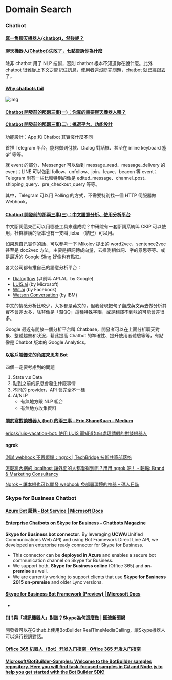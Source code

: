 # Domain Search

### Chatbot

#### [寫一隻聊天機器人(chatbot)，然後呢？](https://noob.tw/chatbot-and-then/)

#### [聊天機器人(Chatbot)失敗了，七點告訴你為什麼](https://noob.tw/chatbot-fail/)

除非 chatbot 用了 NLP 技術，否則 chatbot 根本不知道你在說什麼。此外 chatbot 很難從上下文之間記住訊息，使用者還沒問完問題，chatbot 就已經跟丟了。

#### [Why chatbots fail](https://chatbot.fail)

![img](https://static1.squarespace.com/static/58c58ddfb3db2b34dd08832e/t/58c96e5d1b10e3a1c3c73d42/1489596011039/?format=750w)

#### [Chatbot 開發前的那兩三事(一)：你真的需要聊天機器人嗎？](https://noob.tw/chatbot-introduce-1/)

#### [Chatbot 開發前的那兩三事(二)：挑選平台、功能設計](https://noob.tw/chatbot-introduce-2/)

功能設計：App 和 Chatbot 其實沒什麼不同

首推 Telegram 平台，能夠做到付款、Dialog 對話框、甚至在 inline keyboard 塞 gif 等等。

就 event 的部分，Messenger 可以做到 message_read、message_delivery 的 event；LINE 可以做到 follow、unfollow、join、leave、beacon 等 event；Telegram 則有一些比較特別的像是 edited_message、channel_post、shipping_query、pre_checkout_query 等等。

其中，Telegram 可以用 Polling 的方式，不需要特別找一個 HTTP 伺服器做 Webhook。

#### [Chatbot 開發前的那兩三事(三)：中文語意分析、使用分析平台](https://noob.tw/chatbot-introduce-3/)

中文斷詞這東西可以用哪些工具來達成呢？中研院有一套斷詞系統叫 CKIP 可以使用，社群維護的版本也有一支叫 jieba （結巴）可以用。

如果想自己實作的話，可以參考一下 Mikolov 提出的 word2vec、sentence2vec 甚至是 doc2vec 方法，主要是把詞轉成向量，去推測相似詞、字的意思等等。或是最近的 Google Sling 好像也有點紅。

各大公司都有推自己的語意分析平台：

- [Dialogflow](https://dialogflow.com/) (以前叫 API.AI，by Google)
- [LUIS.ai](https://www.luis.ai/home) (by Microsoft)
- [Wit.ai](https://wit.ai/) (by Facebook)
- [Watson Conversation](https://www.ibm.com/watson/services/conversation/) (by IBM)

中文的情感分析比較少，大多都是英文的，但我發現把句子翻成英文再去做分析其實不會差太多，除非像是「幫QQ」這種特殊字眼，或是翻譯不到味的可能會差很多。

Google 最近有開放一個分析平台叫 Chatbase，開發者可以在上面分析聊天對象、整體趨勢和狀況，藉此提高 Chatbot 的準確性、提升使用者體驗等等，有點像是 Chatbot 版本的 Google Analytics。

#### [以客戶端優先的角度來思考 Bot](https://hackmd.io/c/mopcon-2017/https%3A%2F%2Fhackmd.io%2FGwRgzAnAJgxg7CAtDMAjATIgLFgHEgQxADMpFUSBWMEYABhlSmCA)

四個一定要考慮到的問題

1. State v.s Data
2. 點到之前的訊息會發生什麼事情
3. 不同的 provider，API 會完全不一樣
4. AI/NLP
   - 有無地方跟 NLP 組合
   - 有無地方收集資料

#### [關於寫對談機器人 (bot) 的兩三事 – Eric ShangKuan – Medium](https://medium.com/@ericsk/關於寫對談機器人-bot-的兩三事-f28f1a0ce7c4)

[ericsk/luis-vacation-bot: 使用 LUIS 而知道如何處理請假的對談機器人](https://github.com/ericsk/luis-vacation-bot)

#### ngrok

[測試 webhook 不再煩惱：ngrok | TechBridge 技術共筆部落格](https://blog.techbridge.cc/2018/05/24/ngrok/)

[怎麼將內網的 localhost 讓外面的人都看得到呢？用用 ngrok 吧！ - 転転: Brand & Marketing Consultancy](https://tenten.co/blog/how-to-use-ngrok-to-connect-your-localhost/)

[Ngrok – 讓本機也可以開發 webhook 免部署環境的神器 – 碼人日誌](https://coder.tw/?p=7211)

### Skype for Business Chatbot

#### [Azure Bot 服務 - Bot Service | Microsoft Docs](https://docs.microsoft.com/zh-tw/azure/bot-service/?view=azure-bot-service-4.0)

#### [Enterprise Chatbots on Skype for Business – Chatbots Magazine](https://chatbotsmagazine.com/enterprise-chatbots-on-skype-for-business-af635f346f5c)

**Skype for Business bot connector**. By leveraging **UCWA**(Unified Communications Web API) and using Bot Framework Direct Line API, we developed an enterprise ready connector for Skype for Business.

- This connector can be **deployed in Azure** and enables a secure bot communication channel on Skype for Business.
- We support both, **Skype for Business online** (Office 365) and **on-premise** as well.
- We are currently working to support clients that use **Skype for Business 2015 on-premise** and older Lync versions.

#### [Skype for Business Bot Framework (Preview) | Microsoft Docs](https://docs.microsoft.com/en-us/skype-sdk/skype-for-business-bot-framework/docs/overview#create-a-skype-for-business-bot)

- 

#### []['][與「視訊機器人」對談？Skype為何這麼做 | 匯流新聞網](https://cnews.com.tw/與「視訊機器人」對談？skype為何這麼做/)

開發者可以在Github上使用BotBuilder RealTimeMediaCalling，讓Skype機器人可以進行視訊對話。

#### [Office 365 机器人（Bot）开发入门指南 · Office 365 开发入门指南](https://chenxizhang.gitbooks.io/office365devguide/content/docs/botframeworkguide.html)

#### [Microsoft/BotBuilder-Samples: Welcome to the BotBuilder samples repository. Here you will find task-focused samples in C# and Node.js to help you get started with the Bot Builder SDK!](https://github.com/Microsoft/BotBuilder-Samples)

